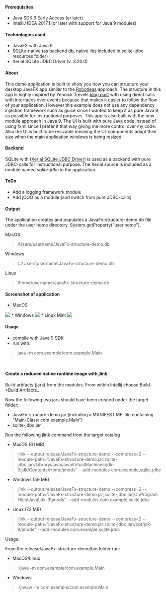<h4> Prerequisites </h4>

* Java SDK 9 Early Access (or later)
* IntelliJ IDEA 2017.1 (or later with support for Java 9 modules)

<h4> Technologies used </h4>

* JavaFX with Java 9
* SQLite-native (as backend db, native libs included in sqlite-jdbc resources folder)
* Xerial SQLite JDBC Driver (v. 3.20.0)

<h4> About </h4>

This demo application is built to show you how you can structure your desktop JavaFX app similar to the [Robotlegs](http://www.robotlegs.org/) approach.
The structure in this app is highly inspired by Yennick Trevels [blog post](http://yennicktrevels.com/blog/2013/10/15/javafx-structuring-your-application-overview/) 
with using direct calls with interfaces over events because that makes it easier to follow the flow of your application. However this example does
not use any dependency injection framework such as guice since I wanted to keep it as pure Java 9 as possible for instructional purposes.
This app is also built with the new module approach in Java 9. The UI is built with pure Java code instead of using fxml since I prefer
it that way giving me more control over my code. Also the UI is built to be resizable meaning the UI-components adapt their size when 
the main application windows is being resized.

<h4> Backend </h4>

SQLite with ([Xerial SQLite JDBC Driver](https://github.com/xerial/sqlite-jdbc)) is used as a backend with pure JDBC-calls for instructional purpose.
The Xerial source is included as a module named *sqlite-jdbc* in the application.

<h4> ToDo </h4>

* Add a logging framework module
* Add jOOQ as a module (and switch from pure JDBC-calls)

<h4> Output </h4>

The application creates and populates a JavaFx-structure-demo.db file under the user home directory, System.getProperty("user.home").

MacOS<br />
>/Users/username/JavaFx-structure-demo.db

Windows<br />
>C:\Users\username\JavaFx-structure-demo.db

Linux<br />
>/home/username/JavaFx-structure-demo.db

<h4> Screenshot of application </h4>

* MacOS
<img src="https://github.com/jbilander/JavaFx-structure-demo/blob/master/app_screenshot_macos.png">
* Windows
<img src="https://github.com/jbilander/JavaFx-structure-demo/blob/master/app_screenshot_windows.png">
* Linux Mint
<img src="https://github.com/jbilander/JavaFx-structure-demo/blob/master/app_screenshot_linux.png">

<h4> Usage </h4>

* compile with Java 9 SDK
* run with:
> java -m com.example/com.example.Main

<br />
<h4> Create a reduced native runtime image with jlink </h4>

Build artifacts (jars) from the modules. From within Intellij choose Build->Build Artifacts...

Now the following two jars should have been created under the target folder:

* JavaFx-strucure-demo.jar (including a MANIFEST.MF-file containing "Main-Class: com.example.Main")
* sqlite-jdbc.jar

Run the following jlink command from the target catalog

* MacOS (61 MB)

>jlink --output release/JavaFx-structure-demo --compress=2 --module-path="JavaFx-structure-demo.jar:sqlite-jdbc.jar:/Library/Java/JavaVirtualMachines/jdk-9.jdk/Contents/Home/jmods" --add-modules com.example,sqlite.jdbc

* Windows (59 MB)

>jlink --output release/JavaFx-structure-demo --compress=2 --module-path="JavaFx-structure-demo.jar;sqlite-jdbc.jar;C:\Program Files\Java\jdk-9\jmods" --add-modules com.example,sqlite.jdbc

* Linux (72 MB)

>jlink --output release/JavaFx-structure-demo --compress=2 --module-path="JavaFx-structure-demo.jar:sqlite-jdbc.jar:/opt/jdk-9/jmods" --add-modules com.example,sqlite.jdbc

Usage:

From the release/JavaFx-structure-demo/bin folder run:

* MacOS/Linux

>./java -m com.example/com.example.Main

* Windows

>.\javaw -m com.example/com.example.Main
